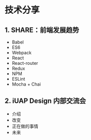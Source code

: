 # 技术分享

## 1. SHARE：前端发展趋势

- Babel
- ES6
- Webpack
- React
- React-router
- Redux
- NPM
- ESLint
- Mocha + Chai

## 2. iUAP Design 内部交流会

- 介绍
- 改变
- 正在做的事情
- 未来
